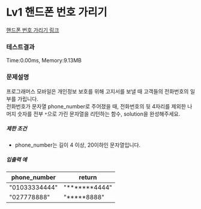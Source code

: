 # Lv1 핸드폰 번호 가리기
 [핸드폰 번호 가리기 링크]("https://school.programmers.co.kr/learn/courses/30/lessons/12948")

### 테스트결과
 Time:0.00ms, Memory:9.13MB

### 문제설명
<p>프로그래머스 모바일은 개인정보 보호를 위해 고지서를 보낼 때 고객들의 전화번호의 일부를 가립니다.<br>
전화번호가 문자열 phone_number로 주어졌을 때, 전화번호의 뒷 4자리를 제외한 나머지 숫자를 전부 <code>*</code>으로 가린 문자열을 리턴하는 함수, solution을 완성해주세요.</p>

<h5>제한 조건</h5>

<ul>
    <li>phone_number는 길이 4 이상,  20이하인 문자열입니다.</li>
</ul>

<h5>입출력 예</h5>
<table class="table">
<thead><tr>
    <th>phone_number</th>
    <th>return</th>
</tr>
</thead>
<tbody><tr>
    <td>"01033334444"</td>
    <td>"*******4444"</td>
</tr>
<tr>
    <td>"027778888"</td>
    <td>"*****8888"</td>
</tr>
</tbody>
</table></div>